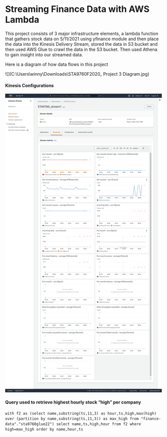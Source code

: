# Streaming Finance Data with AWS Lambda

This project consists of 3 major infrastructure elements, a lambda function that gathers stock data on 5/11/2021 using yfinance module and then place the data into the Kinesis Delivery Stream, stored the data in S3 bucket and then used AWS Glue to crawl the data in the S3 bucket. Then used Athena to gain insight into our streamed data.

Here is a diagram of how data flows in this project

![](C:\Users\winny\Downloads\STA9760F2020_ Project 3 Diagram.jpg)



#### Kinesis Configurations

<img src='assets\kinesis_config.png'>





#### Query used to retrieve highest hourly stock “high” per company

`with f2 as (select name,substring(ts,11,3) as hour,ts,high,max(high) over (partition by name,substring(ts,11,3)) as max_high from "finance-data"."sta9760glue22")
select name,ts,high,hour from f2 where high=max_high order by name,hour,ts`





